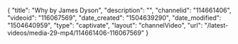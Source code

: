 {
    "title": "Why by James Dyson",
    "description": "",
    "channelid": "114661406",
    "videoid": "116067569",
    "date_created": "1504639290",
    "date_modified": "1504640959",
    "type": "captivate",
    "layout": "channelVideo",
    "url": "\/latest-videos\/media-29-mp4\/114661406-116067569"
}